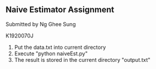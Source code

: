 ## Naive Estimator Assignment
Submitted by Ng Ghee Sung

K1920070J

1. Put the data.txt into current directory
2. Execute "python naiveEst.py"
3. The result is stored in the current directory "output.txt"